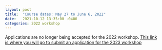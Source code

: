```yaml
---
layout: post
title:  "Course dates: May 27 to June 6, 2022"
date:   2021-10-12 13:35:00 -0400
categories: 2022 workshop
---
```

Applications are no longer being accepted for the 2022 workshop. [This link is where you will go to submit an application for the 2023 workshop](https://www.mbl.edu/education/courses/workshop-on-molecular-evolution/)

